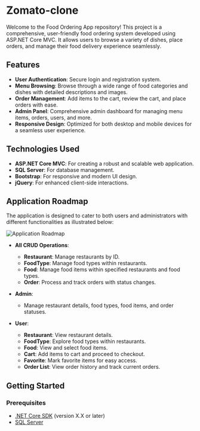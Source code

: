 # Zomato-clone
Welcome to the Food Ordering App repository! This project is a comprehensive, user-friendly food ordering system developed using ASP.NET Core MVC. It allows users to browse a variety of dishes, place orders, and manage their food delivery experience seamlessly.
## Features

- **User Authentication**: Secure login and registration system.
- **Menu Browsing**: Browse through a wide range of food categories and dishes with detailed descriptions and images.
- **Order Management**: Add items to the cart, review the cart, and place orders with ease.
- **Admin Panel**: Comprehensive admin dashboard for managing menu items, orders, users, and more.
- **Responsive Design**: Optimized for both desktop and mobile devices for a seamless user experience.

## Technologies Used

- **ASP.NET Core MVC**: For creating a robust and scalable web application.
- **SQL Server**: For database management.
- **Bootstrap**: For responsive and modern UI design.
- **jQuery**: For enhanced client-side interactions.

## Application Roadmap

The application is designed to cater to both users and administrators with different functionalities as illustrated below:

![Application Roadmap](./Downloads/Roadmap.png)

- **All CRUD Operations**:
  - **Restaurant**: Manage restaurants by ID.
  - **FoodType**: Manage food types within restaurants.
  - **Food**: Manage food items within specified restaurants and food types.
  - **Order**: Process and track orders with status changes.

- **Admin**:
  - Manage restaurant details, food types, food items, and order statuses.

- **User**:
  - **Restaurant**: View restaurant details.
  - **FoodType**: Explore food types within restaurants.
  - **Food**: View and select food items.
  - **Cart**: Add items to cart and proceed to checkout.
  - **Favorite**: Mark favorite items for easy access.
  - **Order List**: View order history and track current orders.

## Getting Started

### Prerequisites

- [.NET Core SDK](https://dotnet.microsoft.com/download) (version X.X or later)
- [SQL Server](https://www.microsoft.com/en-us/sql-server/sql-server-downloads)
